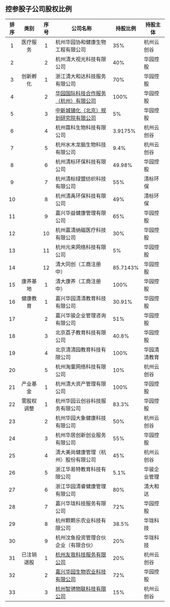 ## 控参股子公司股权比例

|排序|类别|序号|公司名称|持股比例|持股主体|
|:--:|:---:|:--:|----|----|----|
|1|医疗服务|1|杭州华园协和健康生物工程有限公司|35%|杭州云创谷|
|2||2|杭州清大视光科技有限公司|40%|华园控股|
|3|创新孵化|1|浙江清大和达科技服务有限公司|70%|华园控股|
|4||2|[华园国际科技合作服务（杭州）有限公司](https://github.com/bitbyte27/Management/blob/master/Subsidiary_Contact_Record/huayuanguoji.md)|100%|华园控股|
|5||3|[中新城镇化（北京）规划研究院有限公司](https://github.com/bitbyte27/Management/blob/master/Subsidiary_Contact_Record/zhongxinchengzhenhua.md)|5%|华园控股|
|6||4|杭州霆科生物科技有限公司|3.9175%|杭州云创谷|
|7||5|杭州水木龙脑生物科技有限公司|9.4%|杭州云创谷|
|8||6|杭州清标环保科技有限公司|49.98%|华园控股|
|9||7|杭州清标绿盟纺织科技有限公司|55%|清标环保|
|10||8|杭州清禹环保科技有限公司|49%|清标环保|
|11||9|嘉兴华益健康管理有限公司|65%|华园控股|
|12||10|杭州嘉清纳磁医疗科技有限公司|30%|华园控股|
|13||11|杭州元来网络科技有限公司|5%|华园控股|
|14||12|清大同创（工商注册中）|85.7143%|华园控股|
|15|康养基地|1|清大康养（工商注册中）|100%|华园控股|
|16|健康教育|1|嘉兴华园清清教育科技有限公司|30.91%|华园控股|
|17||2|嘉兴华骏企业管理咨询有限公司|51%|华园控股|
|18||3|北京荔子教育科技有限公司|40.8%|华园控股|
|19||4|北京清清园教育科技有限公司|100%|华园清清教育|
|20||5|杭州淘童网络科技有限公司|10%|杭州云创谷|
|21|产业基金|1|杭州清大资产管理有限公司|100%|华园控股|
|22|需股权调整|1|杭州华园云创谷科技服务有限公司|83.3%|华园控股|
|23||2|杭州华园大象健康科技有限公司|50%|杭州云创谷|
|24||3|杭州华居创新创业服务有限公司|55%|华园控股|
|25||4|清大美尚健康管理（杭州）股份有限公司|45%|杭州云创谷|
|26||5|浙江华易特教育科技有限公司|5.1%|华骏企业管理|
|27||6|浙江华园清睿健康管理有限公司|80%|清大和达|
|28||7|嘉兴华珑科技服务有限公司|72%|华园控股|
|29||8|杭州颗颗乐农业科技有限公司|38.5%|华珑科技|
|30||9|杭州汶鱼投资管理合伙企业（有限合伙）|20%|华珑科技|
|31|已注销退股|1|[杭州友我科技服务有限公司](https://github.com/bitbyte27/Management/blob/master/Subsidiary_Contact_Record/youwo.md)|20%|杭州云创谷|
|32||2|[嘉兴华园生物农业科技有限公司]()|72%|华园控股|
|33||3|[杭州智骋物联科技有限公司](https://github.com/bitbyte27/Management/blob/master/Subsidiary_Contact_Record/zhichengwulian.md)|15%|杭州云创谷|
